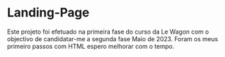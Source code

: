 # Landing-Page
Este projeto foi efetuado na primeira fase do curso da Le Wagon com o objectivo de candidatar-me a segunda fase Maio de 2023.
Foram os meus primeiro passos com HTML espero melhorar com o tempo.
